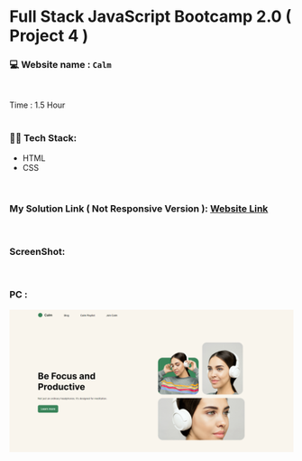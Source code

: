 # Full Stack JavaScript Bootcamp 2.0 ( Project 4 )
### 💻 Website name : `Calm`
<br>

Time : 1.5 Hour
<br>
<br>

### 👨‍💻 Tech Stack:
* HTML
* CSS
<br>

### My Solution Link ( Not Responsive Version ): <a href="https://splendid-arithmetic-20296d.netlify.app/" target="_blank"> Website Link</a>
<br>

### ScreenShot:
<br>


### PC :
<img src="./output.png" alt="Employee data" title="Employee Data title">